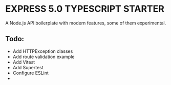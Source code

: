 # EXPRESS 5.0 TYPESCRIPT STARTER

A Node.js API boilerplate with modern features, some of them experimental.

## Todo:

- Add HTTPException classes
- Add route validation example
- Add Vitest
- Add Supertest
- Configure ESLint
-
